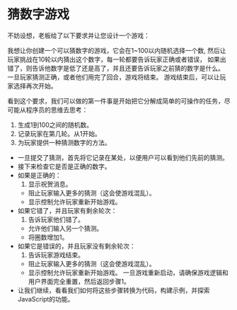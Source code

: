 # 猜数字游戏
不妨设想，老板给了以下要求并让您设计一个游戏：

我想让你创建一个可以猜数字的游戏，它会在1~100以内随机选择一个数, 然后让玩家挑战在10轮以内猜出这个数字，每一轮都要告诉玩家正确或者错误， 如果出错了，则告诉他数字是低了还是高了，并且还要告诉玩家之前猜的数字是什么。 一旦玩家猜测正确，或者他们用完了回合，游戏将结束。 游戏结束后，可以让玩家选择再次开始。


看到这个要求，我们可以做的第一件事是开始把它分解成简单的可操作的任务，尽可能从程序员的思维去思考：

1. 生成1到100之间的随机数。
2. 记录玩家在第几轮。从1开始。
3. 为玩家提供一种猜测数字的方法。
- 一旦提交了猜测，首先将它记录在某处，以便用户可以看到他们先前的猜测。
- 接下来检查它是否是正确的数字。
- 如果是正确的：
    1. 显示祝贺消息。
    - 阻止玩家输入更多的猜测（这会使游戏混乱）。
    - 显示控制允许玩家重新开始游戏。
- 如果它错了，并且玩家有剩余轮次：
    1. 告诉玩家他们错了。
    - 允许他们输入另一个猜测。
    - 将圈数增加1。
- 如果它是错误的，并且玩家没有剩余轮次：
    1. 告诉玩家游戏结束。
    - 阻止玩家输入更多的猜测（这会使游戏混乱）。
    - 显示控制允许玩家重新开始游戏。
   一旦游戏重新启动，请确保游戏逻辑和用户界面完全重置，然后返回步骤1。
- 让我们继续，看看我们如何将这些步骤转换为代码，构建示例，并探索JavaScript的功能。
